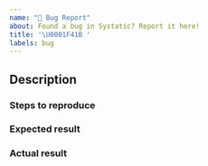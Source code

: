 ```yaml
---
name: "🐛 Bug Report"
about: Found a bug in Systatic? Report it here!
title: '\U0001F41B '
labels: bug
---
```


<!--
    Please fill out each of the below sections with as much information as possible.
    This helps contributors to spot what's going wrong and to fix the issue.
    
    Before opening a new issue, please check other open issues to see if others are experiencing the same issue.
        - https://github.com/damcclean/systatic/issues
-->

## Description

<!--
    Describe the issue you're encountering with as much detail as possible.
-->

### Steps to reproduce

<!--
    Provide clear steps needed for others to reproduce the issue you're having.
-->

### Expected result

<!--
    What did you expect to happen?
-->

### Actual result

<!--
    What actually happened?
-->